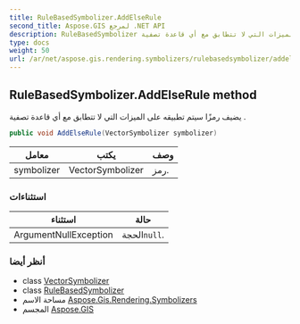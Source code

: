 ```yaml
---
title: RuleBasedSymbolizer.AddElseRule
second_title: Aspose.GIS لمرجع .NET API
description: RuleBasedSymbolizer طريقة. يضيف رمزًا سيتم تطبيقه على الميزات التي لا تتطابق مع أي قاعدة تصفية .
type: docs
weight: 50
url: /ar/net/aspose.gis.rendering.symbolizers/rulebasedsymbolizer/addelserule/
---
```

## RuleBasedSymbolizer.AddElseRule method

يضيف رمزًا سيتم تطبيقه على الميزات التي لا تتطابق مع أي قاعدة تصفية .

```csharp
public void AddElseRule(VectorSymbolizer symbolizer)
```

| معامل | يكتب | وصف |
| --- | --- | --- |
| symbolizer | VectorSymbolizer | رمز. |

### استثناءات

| استثناء | حالة |
| --- | --- |
| ArgumentNullException | الحجة`null`. |

### أنظر أيضا

* class [VectorSymbolizer](../../vectorsymbolizer/)
* class [RuleBasedSymbolizer](../)
* مساحة الاسم [Aspose.Gis.Rendering.Symbolizers](../../rulebasedsymbolizer/)
* المجسم [Aspose.GIS](../../../)


